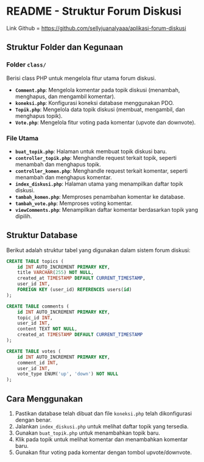 # README - Struktur Forum Diskusi

Link Github = https://github.com/sellyjuanalyaaa/aplikasi-forum-diskusi

## Struktur Folder dan Kegunaan

### **Folder `class/`**
Berisi class PHP untuk mengelola fitur utama forum diskusi.

- **`Comment.php`**: Mengelola komentar pada topik diskusi (menambah, menghapus, dan mengambil komentar).
- **`koneksi.php`**: Konfigurasi koneksi database menggunakan PDO.
- **`Topik.php`**: Mengelola data topik diskusi (membuat, mengambil, dan menghapus topik).
- **`Vote.php`**: Mengelola fitur voting pada komentar (upvote dan downvote).

### **File Utama**
- **`buat_topik.php`**: Halaman untuk membuat topik diskusi baru.
- **`controller_topik.php`**: Menghandle request terkait topik, seperti menambah dan menghapus topik.
- **`controller_komen.php`**: Menghandle request terkait komentar, seperti menambah dan menghapus komentar.
- **`index_diskusi.php`**: Halaman utama yang menampilkan daftar topik diskusi.
- **`tambah_komen.php`**: Memproses penambahan komentar ke database.
- **`tambah_vote.php`**: Memproses voting komentar.
- **`viewComments.php`**: Menampilkan daftar komentar berdasarkan topik yang dipilih.

## Struktur Database
Berikut adalah struktur tabel yang digunakan dalam sistem forum diskusi:

```sql
CREATE TABLE topics (
    id INT AUTO_INCREMENT PRIMARY KEY,
    title VARCHAR(255) NOT NULL,
    created_at TIMESTAMP DEFAULT CURRENT_TIMESTAMP,
    user_id INT,
    FOREIGN KEY (user_id) REFERENCES users(id)
);

CREATE TABLE comments (
    id INT AUTO_INCREMENT PRIMARY KEY,
    topic_id INT,
    user_id INT,
    content TEXT NOT NULL,
    created_at TIMESTAMP DEFAULT CURRENT_TIMESTAMP
);

CREATE TABLE votes (
    id INT AUTO_INCREMENT PRIMARY KEY,
    comment_id INT,
    user_id INT,
    vote_type ENUM('up', 'down') NOT NULL
);
```

## Cara Menggunakan
1. Pastikan database telah dibuat dan file `koneksi.php` telah dikonfigurasi dengan benar.
2. Jalankan `index_diskusi.php` untuk melihat daftar topik yang tersedia.
3. Gunakan `buat_topik.php` untuk menambahkan topik baru.
4. Klik pada topik untuk melihat komentar dan menambahkan komentar baru.
5. Gunakan fitur voting pada komentar dengan tombol upvote/downvote.



